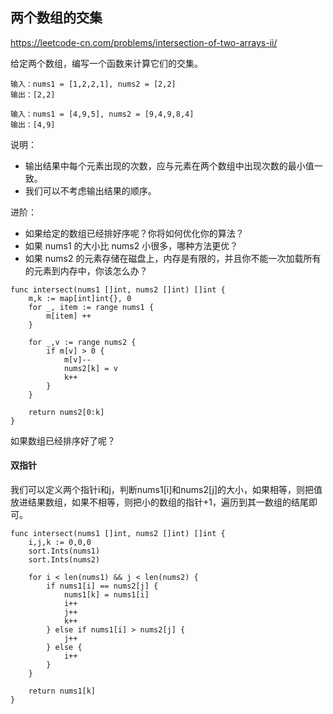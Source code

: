## 两个数组的交集

https://leetcode-cn.com/problems/intersection-of-two-arrays-ii/

给定两个数组，编写一个函数来计算它们的交集。

```
输入：nums1 = [1,2,2,1], nums2 = [2,2]
输出：[2,2]

输入：nums1 = [4,9,5], nums2 = [9,4,9,8,4]
输出：[4,9]
```

说明：
- 输出结果中每个元素出现的次数，应与元素在两个数组中出现次数的最小值一致。
- 我们可以不考虑输出结果的顺序。


进阶：
- 如果给定的数组已经排好序呢？你将如何优化你的算法？
- 如果 nums1 的大小比 nums2 小很多，哪种方法更优？
- 如果 nums2 的元素存储在磁盘上，内存是有限的，并且你不能一次加载所有的元素到内存中，你该怎么办？

```
func intersect(nums1 []int, nums2 []int) []int {
    m,k := map[int]int{}, 0
    for _, item := range nums1 {
        m[item] ++
    }

    for _,v := range nums2 {
        if m[v] > 0 {
            m[v]--
            nums2[k] = v
            k++
        }
    }

    return nums2[0:k]
}
```

如果数组已经排序好了呢？

#### 双指针

我们可以定义两个指针i和j，判断nums1[i]和nums2[j]的大小，如果相等，则把值放进结果数组，如果不相等，则把小的数组的指针+1，遍历到其一数组的结尾即可。

```
func intersect(nums1 []int, nums2 []int) []int {
    i,j,k := 0,0,0
    sort.Ints(nums1)
    sort.Ints(nums2)

    for i < len(nums1) && j < len(nums2) {
        if nums1[i] == nums2[j] {
            nums1[k] = nums1[i]
            i++
            j++
            k++
        } else if nums1[i] > nums2[j] {
            j++
        } else {
            i++
        }
    }

    return nums1[k]
}
```